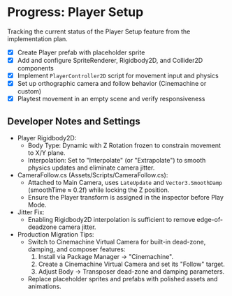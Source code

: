 # Progress: Player Setup

Tracking the current status of the Player Setup feature from the implementation plan.

- [X] Create Player prefab with placeholder sprite
- [X] Add and configure SpriteRenderer, Rigidbody2D, and Collider2D components
- [X] Implement `PlayerController2D` script for movement input and physics
- [X] Set up orthographic camera and follow behavior (Cinemachine or custom)
- [X] Playtest movement in an empty scene and verify responsiveness

## Developer Notes and Settings
- Player Rigidbody2D:
  - Body Type: Dynamic with Z Rotation frozen to constrain movement to X/Y plane.
  - Interpolation: Set to "Interpolate" (or "Extrapolate") to smooth physics updates and eliminate camera jitter.
- CameraFollow.cs (Assets/Scripts/CameraFollow.cs):
  - Attached to Main Camera, uses `LateUpdate` and `Vector3.SmoothDamp` (smoothTime ≈ 0.2f) while locking the Z position.
  - Ensure the Player transform is assigned in the inspector before Play Mode.
- Jitter Fix:
  - Enabling Rigidbody2D interpolation is sufficient to remove edge-of-deadzone camera jitter.
- Production Migration Tips:
  - Switch to Cinemachine Virtual Camera for built-in dead-zone, damping, and composer features:
    1. Install via Package Manager → "Cinemachine".
    2. Create a Cinemachine Virtual Camera and set its "Follow" target.
    3. Adjust Body → Transposer dead-zone and damping parameters.
  - Replace placeholder sprites and prefabs with polished assets and animations.
